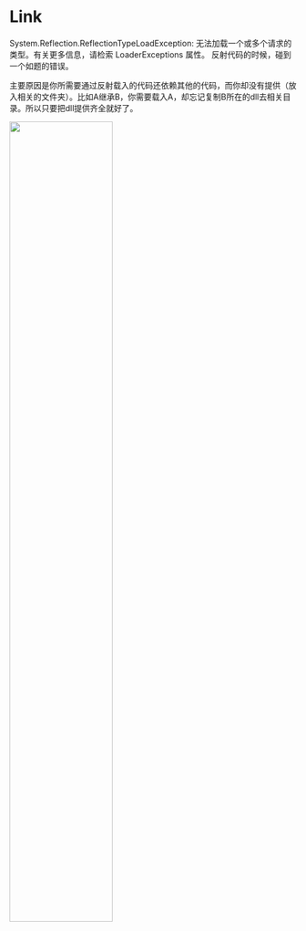 # Link
System.Reflection.ReflectionTypeLoadException: 无法加载一个或多个请求的类型。有关更多信息，请检索 LoaderExceptions 属性。
反射代码的时候，碰到一个如题的错误。

主要原因是你所需要通过反射载入的代码还依赖其他的代码，而你却没有提供（放入相关的文件夹）。比如A继承B，你需要载入A，却忘记复制B所在的dll去相关目录。所以只要把dll提供齐全就好了。

<img  src="https://github.com/naiop/Link/blob/master/img/zs.png"  width="60%" />
